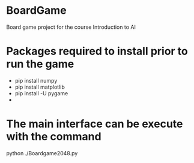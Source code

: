 # BoardGame
Board game project for the course Introduction to AI

# Packages required to install prior to run the game
- pip install numpy
- pip install matplotlib
- pip install -U pygame 
- 
# The main interface can be execute with the command
python ./Boardgame2048.py
